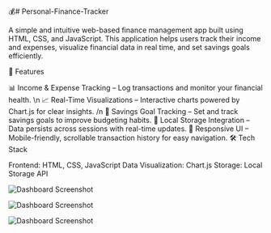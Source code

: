 💰# Personal-Finance-Tracker

A simple and intuitive web-based finance management app built using HTML, CSS, and JavaScript. This application helps users track their income and expenses, visualize financial data in real time, and set savings goals efficiently.

🚀 Features

📊 Income & Expense Tracking – Log transactions and monitor your financial health. \n
📈 Real-Time Visualizations – Interactive charts powered by Chart.js for clear insights. /n
🎯 Savings Goal Tracking – Set and track savings goals to improve budgeting habits.
💾 Local Storage Integration – Data persists across sessions with real-time updates.
📱 Responsive UI – Mobile-friendly, scrollable transaction history for easy navigation.
🛠️ Tech Stack

Frontend: HTML, CSS, JavaScript
Data Visualization: Chart.js
Storage: Local Storage API

![Dashboard Screenshot](https://private-user-images.githubusercontent.com/197348265/408822421-9cfa77e3-b4ec-4536-a2bd-e078b1d32f01.png?jwt=eyJhbGciOiJIUzI1NiIsInR5cCI6IkpXVCJ9.eyJpc3MiOiJnaXRodWIuY29tIiwiYXVkIjoicmF3LmdpdGh1YnVzZXJjb250ZW50LmNvbSIsImtleSI6ImtleTUiLCJleHAiOjE3Mzg0MzkzMzAsIm5iZiI6MTczODQzOTAzMCwicGF0aCI6Ii8xOTczNDgyNjUvNDA4ODIyNDIxLTljZmE3N2UzLWI0ZWMtNDUzNi1hMmJkLWUwNzhiMWQzMmYwMS5wbmc_WC1BbXotQWxnb3JpdGhtPUFXUzQtSE1BQy1TSEEyNTYmWC1BbXotQ3JlZGVudGlhbD1BS0lBVkNPRFlMU0E1M1BRSzRaQSUyRjIwMjUwMjAxJTJGdXMtZWFzdC0xJTJGczMlMkZhd3M0X3JlcXVlc3QmWC1BbXotRGF0ZT0yMDI1MDIwMVQxOTQzNTBaJlgtQW16LUV4cGlyZXM9MzAwJlgtQW16LVNpZ25hdHVyZT0xOGYxOTFiYjllM2I5NzQ5NWUzYWViMGYwYmY0NmQxYmNjNmFjNTVjYTViYzhiMWQ0ZjAwMTE4MzRhMDIxYTBkJlgtQW16LVNpZ25lZEhlYWRlcnM9aG9zdCJ9.Jg9MKWk2j9v4EpXy2AHD5acJPfMtLxmuPNNfn8WB484)


![Dashboard Screenshot](https://private-user-images.githubusercontent.com/197348265/408822420-19ac9951-759e-4264-9160-085c7a1e8870.png?jwt=eyJhbGciOiJIUzI1NiIsInR5cCI6IkpXVCJ9.eyJpc3MiOiJnaXRodWIuY29tIiwiYXVkIjoicmF3LmdpdGh1YnVzZXJjb250ZW50LmNvbSIsImtleSI6ImtleTUiLCJleHAiOjE3Mzg0Mzk0NDgsIm5iZiI6MTczODQzOTE0OCwicGF0aCI6Ii8xOTczNDgyNjUvNDA4ODIyNDIwLTE5YWM5OTUxLTc1OWUtNDI2NC05MTYwLTA4NWM3YTFlODg3MC5wbmc_WC1BbXotQWxnb3JpdGhtPUFXUzQtSE1BQy1TSEEyNTYmWC1BbXotQ3JlZGVudGlhbD1BS0lBVkNPRFlMU0E1M1BRSzRaQSUyRjIwMjUwMjAxJTJGdXMtZWFzdC0xJTJGczMlMkZhd3M0X3JlcXVlc3QmWC1BbXotRGF0ZT0yMDI1MDIwMVQxOTQ1NDhaJlgtQW16LUV4cGlyZXM9MzAwJlgtQW16LVNpZ25hdHVyZT1hODZkMjE4NmRlZDNiNDMwMzViNTYzZTYxYzViMzMxNzkzYTExNDFmMTJmN2Q0YWQ5OWQwMDRkYTQ3NGM3ZDk0JlgtQW16LVNpZ25lZEhlYWRlcnM9aG9zdCJ9.sEVlVC9zNsLyrpfT5r7YT5ji6pmmQ2fkKX4wNNjE2VI)

![Dashboard Screenshot](https://private-user-images.githubusercontent.com/197348265/408822422-23da7e83-a69a-4385-9f16-868540aba5a2.png?jwt=eyJhbGciOiJIUzI1NiIsInR5cCI6IkpXVCJ9.eyJpc3MiOiJnaXRodWIuY29tIiwiYXVkIjoicmF3LmdpdGh1YnVzZXJjb250ZW50LmNvbSIsImtleSI6ImtleTUiLCJleHAiOjE3Mzg0Mzk1MDYsIm5iZiI6MTczODQzOTIwNiwicGF0aCI6Ii8xOTczNDgyNjUvNDA4ODIyNDIyLTIzZGE3ZTgzLWE2OWEtNDM4NS05ZjE2LTg2ODU0MGFiYTVhMi5wbmc_WC1BbXotQWxnb3JpdGhtPUFXUzQtSE1BQy1TSEEyNTYmWC1BbXotQ3JlZGVudGlhbD1BS0lBVkNPRFlMU0E1M1BRSzRaQSUyRjIwMjUwMjAxJTJGdXMtZWFzdC0xJTJGczMlMkZhd3M0X3JlcXVlc3QmWC1BbXotRGF0ZT0yMDI1MDIwMVQxOTQ2NDZaJlgtQW16LUV4cGlyZXM9MzAwJlgtQW16LVNpZ25hdHVyZT0zNTg1YmM5NGJmNjlhNzcxZWYxZTIyYWQ4ODZkZTg3NDExNjI5ZWM3MDI0NmUyZTE3MGI0MDQ5YTZlMmFiZmVlJlgtQW16LVNpZ25lZEhlYWRlcnM9aG9zdCJ9.dDr5F_bPb453lUQC5cb0vH-D-PS2RQ7uF5bBa1KAaas)
